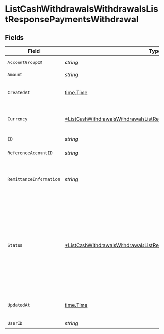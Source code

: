 # ListCashWithdrawalsWithdrawalsListResponsePaymentsWithdrawal


## Fields

| Field                                                                                                                                                                                                                       | Type                                                                                                                                                                                                                        | Required                                                                                                                                                                                                                    | Description                                                                                                                                                                                                                 |
| --------------------------------------------------------------------------------------------------------------------------------------------------------------------------------------------------------------------------- | --------------------------------------------------------------------------------------------------------------------------------------------------------------------------------------------------------------------------- | --------------------------------------------------------------------------------------------------------------------------------------------------------------------------------------------------------------------------- | --------------------------------------------------------------------------------------------------------------------------------------------------------------------------------------------------------------------------- |
| `AccountGroupID`                                                                                                                                                                                                            | *string*                                                                                                                                                                                                                    | :heavy_check_mark:                                                                                                                                                                                                          | Account group unique identifier.                                                                                                                                                                                            |
| `Amount`                                                                                                                                                                                                                    | *string*                                                                                                                                                                                                                    | :heavy_check_mark:                                                                                                                                                                                                          | N/A                                                                                                                                                                                                                         |
| `CreatedAt`                                                                                                                                                                                                                 | [time.Time](https://pkg.go.dev/time#Time)                                                                                                                                                                                   | :heavy_check_mark:                                                                                                                                                                                                          | Date and time when the resource was created. [RFC 3339-5](https://datatracker.ietf.org/doc/html/rfc3339#section-5.6), [ISO8601 UTC](https://www.iso.org/iso-8601-date-and-time-format.html)                                 |
| `Currency`                                                                                                                                                                                                                  | [*ListCashWithdrawalsWithdrawalsListResponsePaymentsWithdrawalCurrency](../../models/operations/listcashwithdrawalswithdrawalslistresponsepaymentswithdrawalcurrency.md)                                                    | :heavy_minus_sign:                                                                                                                                                                                                          | Alphabetic three-letter [ISO 4217](https://en.wikipedia.org/wiki/ISO_4217) currency code.<br/>* EUR - Euro                                                                                                                  |
| `ID`                                                                                                                                                                                                                        | *string*                                                                                                                                                                                                                    | :heavy_check_mark:                                                                                                                                                                                                          | Cash withdrawal unique identifier                                                                                                                                                                                           |
| `ReferenceAccountID`                                                                                                                                                                                                        | *string*                                                                                                                                                                                                                    | :heavy_check_mark:                                                                                                                                                                                                          | Reference account unique identifier.                                                                                                                                                                                        |
| `RemittanceInformation`                                                                                                                                                                                                     | *string*                                                                                                                                                                                                                    | :heavy_check_mark:                                                                                                                                                                                                          | Payment reference the end user will see in their bank statement for the corresponding credit transfer booking (“Verwendungszweck”)                                                                                          |
| `Status`                                                                                                                                                                                                                    | [*ListCashWithdrawalsWithdrawalsListResponsePaymentsWithdrawalStatus](../../models/operations/listcashwithdrawalswithdrawalslistresponsepaymentswithdrawalstatus.md)                                                        | :heavy_minus_sign:                                                                                                                                                                                                          | Status of the withdrawal<br/>* NEW - Withdrawal is created but not started processing.<br/>* PROCESSING - Withdrawal is in processing.<br/>* CONFIRMED - Withdrawal was successfully processed.<br/>* CANCELLED - Withdrawal was cancelled. |
| `UpdatedAt`                                                                                                                                                                                                                 | [time.Time](https://pkg.go.dev/time#Time)                                                                                                                                                                                   | :heavy_check_mark:                                                                                                                                                                                                          | Date and time when the resource was last updated. [RFC 3339-5](https://datatracker.ietf.org/doc/html/rfc3339#section-5.6), [ISO8601 UTC](https://www.iso.org/iso-8601-date-and-time-format.html)                            |
| `UserID`                                                                                                                                                                                                                    | *string*                                                                                                                                                                                                                    | :heavy_check_mark:                                                                                                                                                                                                          | User unique identifier.                                                                                                                                                                                                     |
